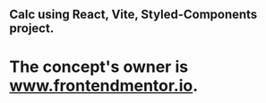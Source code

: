 ## Calc using React, Vite, Styled-Components project.
# The concept's owner is www.frontendmentor.io.